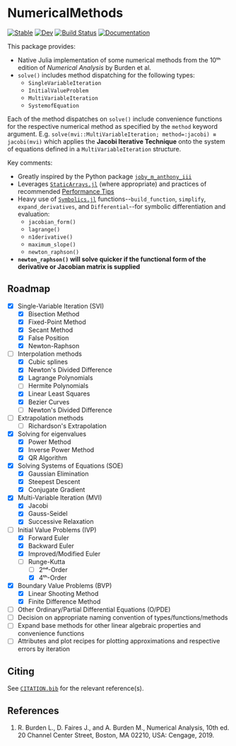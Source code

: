 # NumericalMethods

[![Stable](https://img.shields.io/badge/docs-stable-blue.svg)](https://jmanthony3.github.io/NumericalMethods.jl/stable/)
[![Dev](https://img.shields.io/badge/docs-dev-blue.svg)](https://jmanthony3.github.io/NumericalMethods.jl/dev/)
[![Build Status](https://github.com/jmanthony3/NumericalMethods.jl/actions/workflows/CI.yml/badge.svg?branch=main)](https://github.com/jmanthony3/NumericalMethods.jl/actions/workflows/CI.yml?query=branch%3Amain)
[![Documentation](https://github.com/jmanthony3/NumericalMethods.jl/actions/workflows/Documentation.yml/badge.svg)](https://github.com/jmanthony3/NumericalMethods.jl/actions/workflows/Documentation.yml)

This package provides:
- Native Julia implementation of some numerical methods from the 10ᵗʰ edition of _Numerical Analysis_ by Burden et al.
- `solve()` includes method dispatching for the following types:
  - `SingleVariableIteration`
  - `InitialValueProblem`
  - `MultiVariableIteration`
  - `SystemofEquation`

Each of the method dispatches on `solve()` include convenience functions for the respective numerical method as specified by the `method` keyword argument.
E.g. `solve(mvi::MultiVariableIteration; method=:jacobi) ≡ jacobi(mvi)` which applies the **Jacobi Iterative Technique** onto the system of equations defined in a `MultiVariableIteration` structure.

Key comments:
- Greatly inspired by the Python package [`joby_m_anthony_iii`](https://pypi.org/project/joby-m-anthony-iii/)
- Leverages [`StaticArrays.jl`](https://juliaarrays.github.io/StaticArrays.jl/stable/) (where appropriate) and practices of recommended [Performance Tips](https://docs.julialang.org/en/v1/manual/performance-tips/)
- Heavy use of [`Symbolics.jl`]() functions--`build_function`, `simplify`, `expand_derivatives`, and `Differential`--for symbolic differentiation and evaluation:
  - `jacobian_form()`
  - `lagrange()`
  - `n1derivative()`
  - `maximum_slope()`
  - `newton_raphson()`
- **`newton_raphson()` will solve quicker if the functional form of the derivative or Jacobian matrix is supplied**

## Roadmap
- [x] Single-Variable Iteration (SVI)
  - [x] Bisection Method
  - [x] Fixed-Point Method
  - [x] Secant Method
  - [x] False Position
  - [x] Newton-Raphson
- [ ] Interpolation methods
  - [x] Cubic splines
  - [x] Newton's Divided Difference
  - [x] Lagrange Polynomials
  - [ ] Hermite Polynomials
  - [x] Linear Least Squares
  - [x] Bezier Curves
  - [ ] Newton's Divided Difference
- [ ] Extrapolation methods
  - [ ] Richardson's Extrapolation
- [x] Solving for eigenvalues
  - [x] Power Method
  - [x] Inverse Power Method
  - [x] QR Algorithm
- [x] Solving Systems of Equations (SOE)
  - [x] Gaussian Elimination
  - [x] Steepest Descent
  - [x] Conjugate Gradient
- [x] Multi-Variable Iteration (MVI)
  - [x] Jacobi
  - [x] Gauss-Seidel
  - [x] Successive Relaxation
- [ ] Initial Value Problems (IVP)
  - [x] Forward Euler
  - [x] Backward Euler
  - [x] Improved/Modified Euler
  - [ ] Runge-Kutta
    - [ ] 2ⁿᵈ-Order
    - [x] 4ᵗʰ-Order
- [x] Boundary Value Problems (BVP)
  - [x] Linear Shooting Method
  - [x] Finite Difference Method
- [ ] Other Ordinary/Partial Differential Equations (O/PDE)
- [ ] Decision on appropriate naming convention of types/functions/methods
- [ ] Expand base methods for other linear algebraic properties and convenience functions
- [ ] Attributes and plot recipes for plotting approximations and respective errors by iteration

## Citing
See [`CITATION.bib`](CITATION.bib) for the relevant reference(s).

## References
1. R. Burden L., D. Faires J., and A. Burden M., Numerical Analysis, 10th ed. 20 Channel Center Street, Boston, MA 02210, USA: Cengage, 2019.
